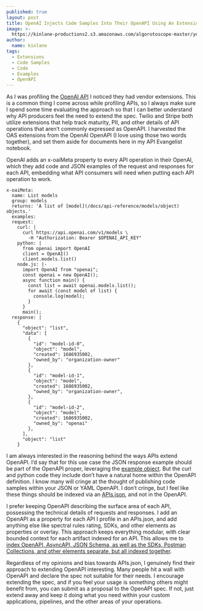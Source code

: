 ```yaml
---
published: true
layout: post
title: OpenAI Injects Code Samples Into Their OpenAPI Using An Extension
image: >-
  https://kinlane-productions2.s3.amazonaws.com/algorotoscope-master/yellow-journalism-arrow-in-ground.jpeg
author:
  name: kinlane
tags:
  - Extensions
  - Code Samples
  - Code
  - Examples
  - OpenAPI
---
```

As I was profiling the [OpenAI API](https://github.com/apis-json/artisanal/blob/main/apis/openai/apis.yml) I noticed they had vendor extensions. This is a common thing I come across while profiling APIs, so I always make sure I spend some time evaluating the approach so that I can better understand why API producers feel the need to extend the spec. Twilio and Stripe both utilize extensions that help track maturity, PII, and other details of API operations that aren’t commonly expressed as OpenAPI. I harvested the OAS extensions from the OpenAI OpenAPI (I love using those two words together), and set them aside for documents here in my API Evangelist notebook.

OpenAI adds an x-oaiMeta property to every API operation in their OpenAI, which they add code and JSON examples of the request and responses for each API, embedding what API consumers will need when putting each API operation to work. 
```
x-oaiMeta:
  name: List models
  group: models
  returns: 'A list of [model](/docs/api-reference/models/object) objects.'
  examples:
  request:
    curl: |
      curl https://api.openai.com/v1/models \
        -H "Authorization: Bearer $OPENAI_API_KEY"
    python: |
      from openai import OpenAI
      client = OpenAI()
      client.models.list()
    node.js: |-
      import OpenAI from "openai";
      const openai = new OpenAI();
      async function main() {
        const list = await openai.models.list();
        for await (const model of list) {
          console.log(model);
        }
      }
      main();
  response: |
    {
      "object": "list",
      "data": [
        {
          "id": "model-id-0",
          "object": "model",
          "created": 1686935002,
          "owned_by": "organization-owner"
        },
        {
          "id": "model-id-1",
          "object": "model",
          "created": 1686935002,
          "owned_by": "organization-owner",
        },
        {
          "id": "model-id-2",
          "object": "model",
          "created": 1686935002,
          "owned_by": "openai"
        },
      ],
      "object": "list"
    }
```
I am always interested in the reasoning behind the ways APIs extend OpenAPI. I’d say that for this use case the JSON response example should be part of the OpenAPI proper, leveraging the [example object](https://spec.openapis.org/oas/v3.1.0#example-object). But the curl and python code they include don’t have a natural home within the OpenAPI definition. I know many will cringe at the thought of publishing code samples within your JSON or YAML OpenAPI. I don’t cringe, but I feel like these things should be indexed via an [APIs.json](https://apisjson.org), and not in the OpenAPI. 

I prefer keeping OpenAPI describing the surface area of each API, possessing the technical details of requests and responses. I add an OpenAPI as a property for each API I profile in an APIs.json, and add anything else like spectral rules rating, SDKs, and other elements as properties or overlay. This approach keeps everything modular, with clear bounded context for each artifact indexed for an API. This allows me to [index OpenAPI, AsyncAPI, JSON Schema, as well as the SDKs, Postman Collections, and other elements separate, but all indexed together](https://apievangelist.com/2019/10/31/a-diverse-api-json-index-example-for-slack/). 

Regardless of my opinions and bias towards APIs.json, I genuinely find their approach to extending OpenAPI interesting. Many people hit a wall with OpenAPI and declare the spec not suitable for their needs. I encourage extending the spec, and if you feel your usage is something others might benefit from, you can submit as a proposal to the OpenAPI spec. If not, just extend away and keep it doing what you need within your custom applications, pipelines, and the other areas of your operations.